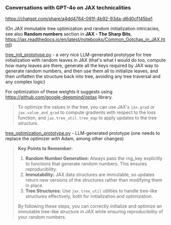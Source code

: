 ### Conversations with GPT-4o on JAX technicalities

https://chatgpt.com/share/a4dd4764-091f-4b92-93da-d6d0cf145be1

(On JAX immutable tree optimization and random initialization intricacies,
see also **Random numbers** section in **JAX - The Sharp Bits**, 
https://jax.readthedocs.io/en/latest/notebooks/Common_Gotchas_in_JAX.html)

[tree_init_prototype.py](tree_init_prototype.py) - a very nice LLM-generated prototype for
tree initialization with random leaves in JAX (that's what I would do too, compute
how many leaves are there, generate all the keys required by JAX way to generate
random numbers, and then use them all to initialize leaves, and then
unflatten the structure back into tree, avoiding any tree traversal and any complex logic)

For optimization of these weights it suggests using https://github.com/google-deepmind/optax library.

>To optimize the values in the tree, you can use JAX's `jax.grad` or `jax.value_and_grad` to compute gradients
>with respect to the loss function, and `jax.tree_util.tree_map` to apply updates to the tree structure.

[tree_optimization_prototype.py](tree_optimization_prototype.py) - LLM-generated prototype (one needs to replace
the optimizer with Adam, among other changes)

> **Key Points to Remember:**
>
> 1. **Random Number Generation:** Always pass the rng_key explicitly to functions that generate random numbers. This ensures reproducibility.
> 2. **Immutability:** JAX data structures are immutable, so updates return new versions of the structures rather than modifying them in place.
> 3. **Tree Structures:** Use `jax.tree_util` utilities to handle tree-like structures effectively, both for initialization and optimization.
>
> By following these steps, you can correctly initialize and optimize an immutable tree-like structure in JAX while ensuring reproducibility of your random numbers.

